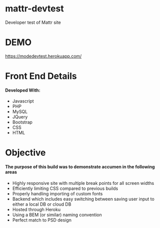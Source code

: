 # mattr-devtest
Developer test of Mattr site

# DEMO
https://modedevtest.herokuapp.com/


# Front End Details
#### Developed With:

+ Javascript
+ PHP
+ MySQL
+ JQuery
+ Bootstrap
+ CSS
+ HTML

# Objective
#### The purpose of this build was to demonstrate accumen in  the following areas

+ Highly responsive site with multiple break points for all screen widths
+ Efficiently limiting CSS compared to previous builds
+ Properly handling importing of custom fonts
+ Backend which includes easy switching between saving user input to either a local DB or cloud DB
+ Hosted through Heroku
+ Using a BEM (or similar) naming convention
+ Perfect match to PSD design





